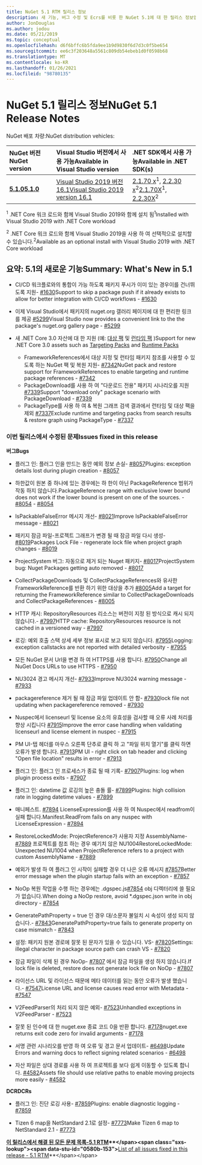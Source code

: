```yaml
---
title: NuGet 5.1 RTM 릴리스 정보
description: 새 기능, 버그 수정 및 Ecrs를 비롯 한 NuGet 5.1에 대 한 릴리스 정보입니다.
author: JonDouglas
ms.author: jodou
ms.date: 05/21/2019
ms.topic: conceptual
ms.openlocfilehash: d6f6bffc6b5fda9ee1b9d9830f6d7d3c0f5be654
ms.sourcegitcommit: ee6c3f203648a5561c809db54ebeb1d0f0598b68
ms.translationtype: MT
ms.contentlocale: ko-KR
ms.lasthandoff: 01/26/2021
ms.locfileid: "98780135"
---
```

# <a name="nuget-51-release-notes"></a><span data-ttu-id="0580b-103">NuGet 5.1 릴리스 정보</span><span class="sxs-lookup"><span data-stu-id="0580b-103">NuGet 5.1 Release Notes</span></span>

<span data-ttu-id="0580b-104">NuGet 배포 차량:</span><span class="sxs-lookup"><span data-stu-id="0580b-104">NuGet distribution vehicles:</span></span>

| <span data-ttu-id="0580b-105">NuGet 버전</span><span class="sxs-lookup"><span data-stu-id="0580b-105">NuGet version</span></span> | <span data-ttu-id="0580b-106">Visual Studio 버전에서 사용 가능</span><span class="sxs-lookup"><span data-stu-id="0580b-106">Available in Visual Studio version</span></span>| <span data-ttu-id="0580b-107">.NET SDK에서 사용 가능</span><span class="sxs-lookup"><span data-stu-id="0580b-107">Available in .NET SDK(s)</span></span>|
|:---|:---|:---|
| [<span data-ttu-id="0580b-108">**5.1.0**</span><span class="sxs-lookup"><span data-stu-id="0580b-108">**5.1.0**</span></span>](https://nuget.org/downloads) | [<span data-ttu-id="0580b-109">Visual Studio 2019 버전 16.1</span><span class="sxs-lookup"><span data-stu-id="0580b-109">Visual Studio 2019 version 16.1</span></span>](https://visualstudio.microsoft.com/downloads/) | <span data-ttu-id="0580b-110">[2.1.70 x](https://dotnet.microsoft.com/download/dotnet-core/2.1)<sup>1</sup>, [2.2.30 x](https://dotnet.microsoft.com/download/dotnet-core/2.2)<sup>2</sup></span><span class="sxs-lookup"><span data-stu-id="0580b-110">[2.1.70X](https://dotnet.microsoft.com/download/dotnet-core/2.1)<sup>1</sup>, [2.2.30X](https://dotnet.microsoft.com/download/dotnet-core/2.2)<sup>2</sup></span></span> |

<span data-ttu-id="0580b-111"><sup>1</sup> .NET Core 워크 로드와 함께 Visual Studio 2019와 함께 설치 됨</span><span class="sxs-lookup"><span data-stu-id="0580b-111"><sup>1</sup>Installed with Visual Studio 2019 with .NET Core workload</span></span> 

<span data-ttu-id="0580b-112"><sup>2</sup> .NET Core 워크 로드와 함께 Visual Studio 2019을 사용 하 여 선택적으로 설치할 수 있습니다.</span><span class="sxs-lookup"><span data-stu-id="0580b-112"><sup>2</sup>Available as an optional install with Visual Studio 2019 with .NET Core workload</span></span>

## <a name="summary-whats-new-in-51"></a><span data-ttu-id="0580b-113">요약: 5.1의 새로운 기능</span><span class="sxs-lookup"><span data-stu-id="0580b-113">Summary: What's New in 5.1</span></span>

* <span data-ttu-id="0580b-114">CI/CD 워크플로와의 통합이 가능 하도록 패키지 푸시가 이미 있는 경우이를 건너뛰도록 지원- [#1630](https://github.com/NuGet/Home/issues/1630#issuecomment-483461100)</span><span class="sxs-lookup"><span data-stu-id="0580b-114">Support to skip a package push if it already exists to allow for better integration with CI/CD workflows - [#1630](https://github.com/NuGet/Home/issues/1630#issuecomment-483461100)</span></span>

* <span data-ttu-id="0580b-115">이제 Visual Studio에서 패키지의 nuget.org 갤러리 페이지에 대 한 편리한 링크를 제공 [#5299](https://github.com/NuGet/Home/issues/5299#issuecomment-494458510)</span><span class="sxs-lookup"><span data-stu-id="0580b-115">Visual Studio now provides a convenient link to the the package's nuget.org gallery page - [#5299](https://github.com/NuGet/Home/issues/5299#issuecomment-494458510)</span></span>

* <span data-ttu-id="0580b-116">새 .NET Core 3.0 자산에 대 한 지원 (예: [대상 팩](https://github.com/dotnet/cli/issues/10006) 및 [런타임 팩](https://github.com/dotnet/cli/issues/10007) )</span><span class="sxs-lookup"><span data-stu-id="0580b-116">Support for new .NET Core 3.0 assets such as [Targeting Packs](https://github.com/dotnet/cli/issues/10006) and [Runtime Packs](https://github.com/dotnet/cli/issues/10007)</span></span>
  * <span data-ttu-id="0580b-117">FrameworkReferences에서 대상 지정 및 런타임 패키지 참조를 사용할 수 있도록 하는 NuGet 팩 및 복원 지원- [#7342](https://github.com/NuGet/Home/issues/7342)</span><span class="sxs-lookup"><span data-stu-id="0580b-117">NuGet pack and restore support for FrameworkReferences to enable targeting and runtime package references - [#7342](https://github.com/NuGet/Home/issues/7342)</span></span>
  * <span data-ttu-id="0580b-118">PackageDownload를 사용 하 여 "다운로드 전용" 패키지 시나리오를 지원 [#7339](https://github.com/NuGet/Home/issues/7339)</span><span class="sxs-lookup"><span data-stu-id="0580b-118">Support "download only" package scenario with PackageDownload - [#7339](https://github.com/NuGet/Home/issues/7339)</span></span>
  * <span data-ttu-id="0580b-119">PackageType를 사용 하 여 & 복원 그래프 검색 결과에서 런타임 및 대상 팩을 제외 [#7337](https://github.com/NuGet/Home/issues/7337)</span><span class="sxs-lookup"><span data-stu-id="0580b-119">Exclude runtime and targeting packs from search results & restore graph using PackageType - [#7337](https://github.com/NuGet/Home/issues/7337)</span></span>

### <a name="issues-fixed-in-this-release"></a><span data-ttu-id="0580b-120">이번 릴리스에서 수정된 문제</span><span class="sxs-lookup"><span data-stu-id="0580b-120">Issues fixed in this release</span></span>

<span data-ttu-id="0580b-121">**버그**</span><span class="sxs-lookup"><span data-stu-id="0580b-121">**Bugs**</span></span>

* <span data-ttu-id="0580b-122">플러그 인: 플러그 인을 만드는 동안 예외 정보 손실- [#8057](https://github.com/NuGet/Home/issues/8057)</span><span class="sxs-lookup"><span data-stu-id="0580b-122">Plugins:  exception details lost during plugin creation - [#8057](https://github.com/NuGet/Home/issues/8057)</span></span>

* <span data-ttu-id="0580b-123">하한값이 원본 중 하나에 있는 경우에는 하 한이 아닌 PackageReference 범위가 작동 하지 않습니다.</span><span class="sxs-lookup"><span data-stu-id="0580b-123">PackageReference range with exclusive lower bound does not work if the lower bound is present on one of the sources.</span></span><span data-ttu-id="0580b-124"> - [#8054](https://github.com/NuGet/Home/issues/8054)</span><span class="sxs-lookup"><span data-stu-id="0580b-124"> - [#8054](https://github.com/NuGet/Home/issues/8054)</span></span>

* <span data-ttu-id="0580b-125">IsPackableFalseError 메시지 개선- [#8021](https://github.com/NuGet/Home/issues/8021)</span><span class="sxs-lookup"><span data-stu-id="0580b-125">Improve IsPackableFalseError message - [#8021](https://github.com/NuGet/Home/issues/8021)</span></span>

* <span data-ttu-id="0580b-126">패키지 잠금 파일-프로젝트 그래프가 변경 될 때 잠금 파일 다시 생성- [#8019](https://github.com/NuGet/Home/issues/8019)</span><span class="sxs-lookup"><span data-stu-id="0580b-126">Packages Lock File - regenerate lock file when project graph changes - [#8019](https://github.com/NuGet/Home/issues/8019)</span></span>

* <span data-ttu-id="0580b-127">ProjectSystem 버그: 자동으로 제거 되는 Nuget 패키지- [#8017](https://github.com/NuGet/Home/issues/8017)</span><span class="sxs-lookup"><span data-stu-id="0580b-127">ProjectSystem bug: Nuget Packages getting auto removed - [#8017](https://github.com/NuGet/Home/issues/8017)</span></span>

* <span data-ttu-id="0580b-128">CollectPackageDownloads 및 CollectPackageReferences와 유사한 FrameworkReference를 반환 하기 위한 대상을 추가 [#8005](https://github.com/NuGet/Home/issues/8005)</span><span class="sxs-lookup"><span data-stu-id="0580b-128">Add a target for returning the FrameworkReference similar to CollectPackageDownloads and CollectPackageReferences - [#8005](https://github.com/NuGet/Home/issues/8005)</span></span>

* <span data-ttu-id="0580b-129">HTTP 캐시: RepositoryResources 리소스는 버전이 지정 된 방식으로 캐시 되지 않습니다.- [#7997](https://github.com/NuGet/Home/issues/7997)</span><span class="sxs-lookup"><span data-stu-id="0580b-129">HTTP cache:  RepositoryResources resource is not cached in a versioned way - [#7997](https://github.com/NuGet/Home/issues/7997)</span></span>

* <span data-ttu-id="0580b-130">로깅: 예외 호출 스택 상세 세부 정보 표시로 보고 되지 않습니다. [#7955](https://github.com/NuGet/Home/issues/7955)</span><span class="sxs-lookup"><span data-stu-id="0580b-130">Logging:  exception callstacks are not reported with detailed verbosity - [#7955](https://github.com/NuGet/Home/issues/7955)</span></span>

* <span data-ttu-id="0580b-131">모든 NuGet 문서 Url을 변경 하 여 HTTPS를 사용 합니다. [#7950](https://github.com/NuGet/Home/issues/7950)</span><span class="sxs-lookup"><span data-stu-id="0580b-131">Change all NuGet Docs URLs to use HTTPS - [#7950](https://github.com/NuGet/Home/issues/7950)</span></span>

* <span data-ttu-id="0580b-132">NU3024 경고 메시지 개선- [#7933](https://github.com/NuGet/Home/issues/7933)</span><span class="sxs-lookup"><span data-stu-id="0580b-132">Improve NU3024 warning message - [#7933](https://github.com/NuGet/Home/issues/7933)</span></span>

* <span data-ttu-id="0580b-133">packagereference 제거 될 때 잠금 파일 업데이트 안 함- [#7930](https://github.com/NuGet/Home/issues/7930)</span><span class="sxs-lookup"><span data-stu-id="0580b-133">lock file not updating when packagereference removed - [#7930](https://github.com/NuGet/Home/issues/7930)</span></span>

* <span data-ttu-id="0580b-134">Nuspec에서 licenseurl 및 license 요소의 유효성을 검사할 때 오류 사례 처리를 향상 시킵니다 [#7915](https://github.com/NuGet/Home/issues/7915)</span><span class="sxs-lookup"><span data-stu-id="0580b-134">Improve the error case handling when validating licenseurl and license element in nuspec - [#7915](https://github.com/NuGet/Home/issues/7915)</span></span>

* <span data-ttu-id="0580b-135">PM UI-탭 헤더를 마우스 오른쪽 단추로 클릭 하 고 "파일 위치 열기"를 클릭 하면 오류가 발생 합니다. [#7913](https://github.com/NuGet/Home/issues/7913)</span><span class="sxs-lookup"><span data-stu-id="0580b-135">PM UI - right click on tab header and clicking "Open file location" results in error - [#7913](https://github.com/NuGet/Home/issues/7913)</span></span>

* <span data-ttu-id="0580b-136">플러그 인: 플러그 인 프로세스가 종료 될 때 기록- [#7907](https://github.com/NuGet/Home/issues/7907)</span><span class="sxs-lookup"><span data-stu-id="0580b-136">Plugins:  log when plugin process exits - [#7907](https://github.com/NuGet/Home/issues/7907)</span></span>

* <span data-ttu-id="0580b-137">플러그 인: datetime 값 로깅의 높은 충돌 률- [#7899](https://github.com/NuGet/Home/issues/7899)</span><span class="sxs-lookup"><span data-stu-id="0580b-137">Plugins:  high collision rate in logging datetime values - [#7899](https://github.com/NuGet/Home/issues/7899)</span></span>

* <span data-ttu-id="0580b-138">매니페스트. [#7894](https://github.com/NuGet/Home/issues/7894) LicenseExpression를 사용 하 여 Nuspec에서 readfrom이 실패 합니다.</span><span class="sxs-lookup"><span data-stu-id="0580b-138">Manifest.ReadFrom fails on any nuspec with LicenseExpression - [#7894](https://github.com/NuGet/Home/issues/7894)</span></span>

* <span data-ttu-id="0580b-139">RestoreLockedMode: ProjectReference가 사용자 지정 AssemblyName- [#7889](https://github.com/NuGet/Home/issues/7889) 프로젝트를 참조 하는 경우 예기치 않은 NU1004</span><span class="sxs-lookup"><span data-stu-id="0580b-139">RestoreLockedMode: Unexpected NU1004 when ProjectReference refers to a project with custom AssemblyName - [#7889](https://github.com/NuGet/Home/issues/7889)</span></span>

* <span data-ttu-id="0580b-140">예외가 발생 하 여 플러그 인 시작이 실패할 경우 더 나은 오류 메시지 [#7857](https://github.com/NuGet/Home/issues/7857)</span><span class="sxs-lookup"><span data-stu-id="0580b-140">Better error message when the plugin startup fails with an exception - [#7857](https://github.com/NuGet/Home/issues/7857)</span></span>

* <span data-ttu-id="0580b-141">NoOp 복원 작업을 수행 하는 경우에는 .dgspec.js[#7854](https://github.com/NuGet/Home/issues/7854) obj 디렉터리에 쓸 필요가 없습니다.</span><span class="sxs-lookup"><span data-stu-id="0580b-141">When doing a NoOp restore, avoid \*.dgspec.json write in obj directory - [#7854](https://github.com/NuGet/Home/issues/7854)</span></span>

* <span data-ttu-id="0580b-142">GeneratePathProperty = true 인 경우 대/소문자 불일치 시 속성이 생성 되지 않습니다.- [#7843](https://github.com/NuGet/Home/issues/7843)</span><span class="sxs-lookup"><span data-stu-id="0580b-142">GeneratePathProperty=true fails to generate property on case mismatch - [#7843](https://github.com/NuGet/Home/issues/7843)</span></span>

* <span data-ttu-id="0580b-143">설정: 패키지 원본 경로에 잘못 된 문자가 있을 수 있습니다. VS- [#7820](https://github.com/NuGet/Home/issues/7820)</span><span class="sxs-lookup"><span data-stu-id="0580b-143">Settings:  illegal character in package source path can crash VS - [#7820](https://github.com/NuGet/Home/issues/7820)</span></span>

* <span data-ttu-id="0580b-144">잠금 파일이 삭제 된 경우 NoOp- [#7807](https://github.com/NuGet/Home/issues/7807) 에서 잠금 파일을 생성 하지 않습니다.</span><span class="sxs-lookup"><span data-stu-id="0580b-144">If lock file is deleted, restore does not generate lock file on NoOp  - [#7807](https://github.com/NuGet/Home/issues/7807)</span></span>

* <span data-ttu-id="0580b-145">라이선스 URL 및 라이선스 때문에 메타 데이터를 읽는 동안 오류가 발생 했습니다.- [#7547](https://github.com/NuGet/Home/issues/7547)</span><span class="sxs-lookup"><span data-stu-id="0580b-145">License URL and license causes read error with Metadata - [#7547](https://github.com/NuGet/Home/issues/7547)</span></span>

* <span data-ttu-id="0580b-146">V2FeedParser의 처리 되지 않은 예외- [#7523](https://github.com/NuGet/Home/issues/7523)</span><span class="sxs-lookup"><span data-stu-id="0580b-146">Unhandled exceptions in V2FeedParser - [#7523](https://github.com/NuGet/Home/issues/7523)</span></span>

* <span data-ttu-id="0580b-147">잘못 된 인수에 대 한 nuget.exe 종료 코드 0을 반환 합니다. [#7178](https://github.com/NuGet/Home/issues/7178)</span><span class="sxs-lookup"><span data-stu-id="0580b-147">nuget.exe returns exit code zero for invalid arguments - [#7178](https://github.com/NuGet/Home/issues/7178)</span></span>

* <span data-ttu-id="0580b-148">서명 관련 시나리오를 반영 하 여 오류 및 경고 문서 업데이트- [#6498](https://github.com/NuGet/Home/issues/6498)</span><span class="sxs-lookup"><span data-stu-id="0580b-148">Update Errors and warning docs to reflect signing related scenarios - [#6498](https://github.com/NuGet/Home/issues/6498)</span></span>

* <span data-ttu-id="0580b-149">자산 파일은 상대 경로를 사용 하 여 프로젝트를 보다 쉽게 이동할 수 있도록 합니다. [#4582](https://github.com/NuGet/Home/issues/4582)</span><span class="sxs-lookup"><span data-stu-id="0580b-149">Assets file should use relative paths to enable moving projects more easily - [#4582](https://github.com/NuGet/Home/issues/4582)</span></span>

<span data-ttu-id="0580b-150">**DCR**</span><span class="sxs-lookup"><span data-stu-id="0580b-150">**DCRs**</span></span>

* <span data-ttu-id="0580b-151">플러그 인: 진단 로깅 사용- [#7859](https://github.com/NuGet/Home/issues/7859)</span><span class="sxs-lookup"><span data-stu-id="0580b-151">Plugins:  enable diagnostic logging - [#7859](https://github.com/NuGet/Home/issues/7859)</span></span>

* <span data-ttu-id="0580b-152">Tizen 6 map을 NetStandard 2.1로 설정- [#7773](https://github.com/NuGet/Home/issues/7773)</span><span class="sxs-lookup"><span data-stu-id="0580b-152">Make Tizen 6 map to NetStandard 2.1 - [#7773](https://github.com/NuGet/Home/issues/7773)</span></span>

<span data-ttu-id="0580b-153">**[이 릴리스에서 해결 된 모든 문제 목록-5.1 RTM](https://github.com/nuget/home/issues?q=is%3Aissue+is%3Aclosed+milestone%3A%225.1")**</span><span class="sxs-lookup"><span data-stu-id="0580b-153">**[List of all issues fixed in this release - 5.1 RTM](https://github.com/nuget/home/issues?q=is%3Aissue+is%3Aclosed+milestone%3A%225.1")**</span></span>
